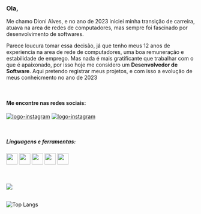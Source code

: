 ### Ola, 

Me chamo Dioni Alves, e no ano de 2023 iniciei minha transição de carreira, atuava na area de redes de computadores, mas sempre foi fascinado por desenvolvimento de softwares. 

<p>Parece loucura tomar essa decisão, já que tenho meus 12 anos de experiencia na area de rede de computadores, uma boa remuneração e estabilidade de emprego. Mas nada é mais gratificante que
trabalhar com o que é apaixonado, por isso hoje me considero um <b>Desenvolvedor de Software</b>. Aqui pretendo registrar meus projetos, e com isso a evolução de meus conheicmento no ano de 2023 </p>
<br>
<h4>Me encontre nas redes sociais:</h4>
<p dir=auto>
<a href="https://www.instagram.com/dionideoliveira/" ><img src="https://img.shields.io/badge/Instagram-E4405F?style=for-the-badge&logo=instagram&logoColor=white" alt="logo-instagram" /></a>
<a href="https://www.linkedin.com/in/dionialves/" ><img src="https://img.shields.io/badge/LinkedIn-0077B5?style=for-the-badge&logo=linkedin&logoColor=white" alt="logo-instagram" /></a>
</p>
<br>
<h5>Linguagens e ferramentas:</h5>

<p dir=auto>
<img src="https://cdn.jsdelivr.net/gh/devicons/devicon/icons/html5/html5-original.svg" width=30px />
<img src="https://cdn.jsdelivr.net/gh/devicons/devicon/icons/css3/css3-original.svg" width=30px />
<img src="https://upload.wikimedia.org/wikipedia/commons/9/99/Unofficial_JavaScript_logo_2.svg" width="30px">
<img src="https://cdn.jsdelivr.net/gh/devicons/devicon/icons/react/react-original.svg" width="30px"  />          
<img src="https://cdn.jsdelivr.net/gh/devicons/devicon/icons/nodejs/nodejs-original.svg" width="30px" />

          


</p>
<br>
<br>
<picture>
  <source
    srcset="https://github-readme-stats.vercel.app/api?username=dionialves&show_icons=true&theme=dark"
    media="(prefers-color-scheme: dark)"
  />
  <source
    srcset="https://github-readme-stats.vercel.app/api?username=anuraghazra&show_icons=true"
    media="(prefers-color-scheme: light), (prefers-color-scheme: no-preference)"
  />
  <img src="https://github-readme-stats.vercel.app/api?username=anuraghazra&show_icons=true" />
</picture>
<br>
<br>

![Top Langs](https://github-readme-stats.vercel.app/api/top-langs/?username=dionialves&layout=compact)
